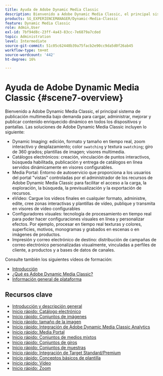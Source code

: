```yaml
---
title: Ayuda de Adobe Dynamic Media Classic
description: Bienvenido a Adobe Dynamic Media Classic, el principal sistema de publicación multimedia bajo demanda para cargar, administrar, mejorar y publicar contenido enriquecido dinámico en todos los dispositivos y pantallas.
products: SG_EXPERIENCEMANAGER/Dynamic-Media-Classic
feature: Dynamic Media Classic
role: Admin,User
exl-id: 7bf94d8c-23ff-4a43-83cc-7e6879a7cded
topic: Administration
level: Intermediate
source-git-commit: 51c05c62448b39a75facb2e90cc9da5d0f26ab45
workflow-type: tm+mt
source-wordcount: '442'
ht-degree: 16%

---
```


# Ayuda de Adobe Dynamic Media Classic {#scene7-overview}

Bienvenido a Adobe Dynamic Media Classic, el principal sistema de publicación multimedia bajo demanda para cargar, administrar, mejorar y publicar contenido enriquecido dinámico en todos los dispositivos y pantallas. Las soluciones de Adobe Dynamic Media Classic incluyen lo siguiente:

* Dynamic Imaging: edición, formato y tamaño en tiempo real, zoom interactivo y desplazamiento; color `swatching` y textura `swatching`; giro de 360 grados; plantillas de imagen; visores multimedia.
* Catálogos electrónicos: creación, vinculación de puntos interactivos, búsqueda habilitada, publicación y entrega de catálogos en línea servidos dinámicamente en visores configurables.
* Media Portal: Entorno de autoservicio que proporciona a los usuarios del portal &quot;vistas&quot; controladas por el administrador de los recursos de Adobe Dynamic Media Classic para facilitar el acceso a la carga, la exploración, la búsqueda, la previsualización y la exportación de recursos.
* eVideo: Cargue los vídeos finales en cualquier formato, administre, edite, cree zonas interactivas y plantillas de vídeo, publique y transmita en visores de vídeo configurables
* Configuradores visuales: tecnología de procesamiento en tiempo real para poder hacer configuraciones visuales en línea y personalizar efectos. Por ejemplo, procesar en tiempo real texturas y colores, superficies, motivos, monogramas y grabados en escenas o en imágenes de productos.
* Impresión y correo electrónico de destino: distribución de campañas de correo electrónico personalizadas visualmente, vinculadas a perfiles de cliente, a productos y a bases de datos de canales.

Consulte también los siguientes vídeos de formación:

* [Introducción](https://s7d5.scene7.com/s7viewers/html5/VideoViewer.html?videoserverurl=https://s7d5.scene7.com/is/content/&amp;emailurl=https://s7d5.scene7.com/s7/emailFriend&amp;serverUrl=https://s7d5.scene7.com/is/image/&amp;config=Scene7SharedAssets/Universal_HTML5_Video&amp;contenturl=https://s7d5.scene7.com/skins/&amp;asset=S7tutorials/570_Introduction_converted%20renamed_Getting%20Started-AVS)
* [¿Qué es Adobe Dynamic Media Classic?](https://s7d5.scene7.com/s7viewers/html5/VideoViewer.html?videoserverurl=https://s7d5.scene7.com/is/content/&amp;emailurl=https://s7d5.scene7.com/s7/emailFriend&amp;serverUrl=https://s7d5.scene7.com/is/image/&amp;config=Scene7SharedAssets/Universal_HTML5_Video&amp;contenturl=https://s7d5.scene7.com/skins/&amp;asset=S7tutorials/577_What%20is%20Scene7_converted%20renamed_Getting%20Started-AVS)
* [Información general de plataforma](https://s7d5.scene7.com/s7viewers/html5/VideoViewer.html?videoserverurl=https://s7d5.scene7.com/is/content/&amp;emailurl=https://s7d5.scene7.com/s7/emailFriend&amp;serverUrl=https://s7d5.scene7.com/is/image/&amp;config=Scene7SharedAssets/Universal_HTML5_Video&amp;contenturl=https://s7d5.scene7.com/skins/&amp;asset=S7tutorials/572_Platform%20Overview_converted%20renamed_Getting%20Started-AVS)

## Recursos clave

* [Introducción y descripción general](/help/using/dmc-platform-overview.md)
* [Inicio rápido: Catálogo electrónico](/help/using/quick-start-ecatalog.md)
* [Inicio rápido: Conjuntos de imágenes](/help/using/quick-start-image-sets.md)
* [Inicio rápido: tamaño de la imagen](/help/using/quick-start-image-sizing.md)
* [Inicio rápido: Integración de Adobe Dynamic Media Classic Analytics](/help/using/quick-start-integrating-dmc-analytics.md)
* [Inicio rápido: Media Portal](/help/using/quick-start-media-portal-administration.md)
* [Inicio rápido: Conjuntos de medios mixtos](/help/using/quick-start-mixed-media-sets.md)
* [Inicio rápido: Conjuntos de giros](/help/using/quick-start-spin-sets.md)
* [Inicio rápido: Conjuntos de muestras](/help/using/quick-start-swatch-sets.md)
* [Inicio rápido: Integración de Target Standard/Premium](/help/using/quick-start-target-integration.md)
* [Inicio rápido: Conceptos básicos de plantilla](/help/using/quick-start-template-basics.md)
* [Inicio rápido: Vídeo](/help/using/quick-start-video.md)
* [Inicio rápido: Zoom](/help/using/quick-start-zoom.md)
